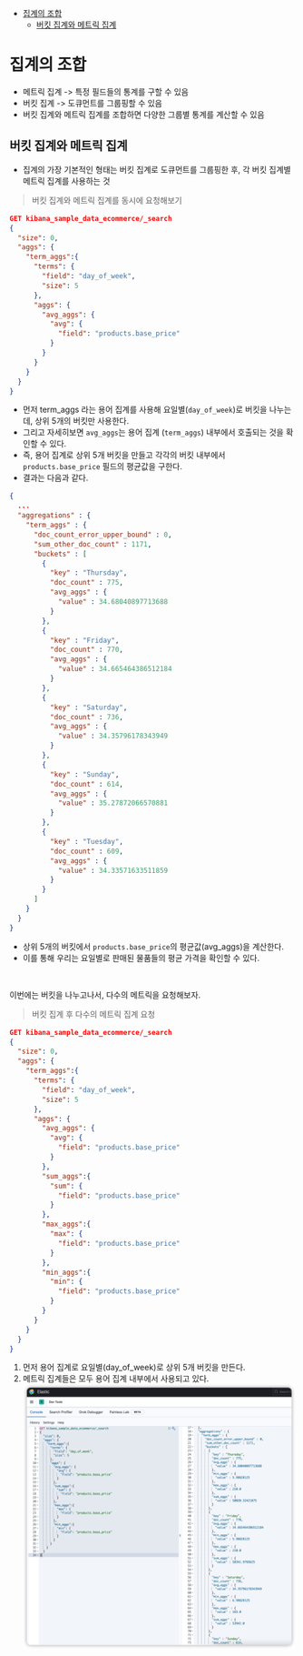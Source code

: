 - [집계의 조합](#집계의-조합)
  - [버킷 집계와 메트릭 집계](#버킷-집계와-메트릭-집계)

# 집계의 조합

- 메트릭 집계 -> 특정 필드들의 통계를 구할 수 있음
- 버킷 집계 -> 도큐먼트를 그룹핑할 수 있음
- 버킷 집계와 메트릭 집계를 조합하면 다양한 그룹별 통계를 계산할 수 있음


## 버킷 집계와 메트릭 집계
- 집계의 가장 기본적인 형태는 버킷 집계로 도큐먼트를 그룹핑한 후, 각 버킷 집계별 메트릭 집계를 사용하는 것

> 버킷 집계와 메트릭 집계를 동시에 요청해보기

```json
GET kibana_sample_data_ecommerce/_search
{
  "size": 0,
  "aggs": {
    "term_aggs":{
      "terms": {
        "field": "day_of_week",
        "size": 5
      },
      "aggs": {
        "avg_aggs": {
          "avg": {
            "field": "products.base_price"
          }
        }
      }
    }
  }
}
```
- 먼저 term_aggs 라는 용어 집계를 사용해 요일별(`day_of_week`)로 버킷을 나누는데, 상위 5개의 버킷만 사용한다.
- 그리고 자세히보면 `avg_aggs`는 용어 집계 (`term_aggs`) 내부에서 호출되는 것을 확인할 수 있다.
- 즉, 용어 집계로 상위 5개 버킷을 만들고 각각의 버킷 내부에서 `products.base_price` 필드의 평균값을 구한다.
- 결과는 다음과 같다.
```json
{
  ...
  "aggregations" : {
    "term_aggs" : {
      "doc_count_error_upper_bound" : 0,
      "sum_other_doc_count" : 1171,
      "buckets" : [
        {
          "key" : "Thursday",
          "doc_count" : 775,
          "avg_aggs" : {
            "value" : 34.68040897713688
          }
        },
        {
          "key" : "Friday",
          "doc_count" : 770,
          "avg_aggs" : {
            "value" : 34.665464386512184
          }
        },
        {
          "key" : "Saturday",
          "doc_count" : 736,
          "avg_aggs" : {
            "value" : 34.35796178343949
          }
        },
        {
          "key" : "Sunday",
          "doc_count" : 614,
          "avg_aggs" : {
            "value" : 35.27872066570881
          }
        },
        {
          "key" : "Tuesday",
          "doc_count" : 609,
          "avg_aggs" : {
            "value" : 34.33571633511859
          }
        }
      ]
    }
  }
}
```
- 상위 5개의 버킷에서 `products.base_price`의 평균값(avg_aggs)을 계산한다.
- 이를 통해 우리는 요일별로 판매된 물품들의 평균 가격을 확인할 수 있다.


<br/>

이번에는 버킷을 나누고나서, 다수의 메트릭을 요청해보자.


> 버킷 집계 후 다수의 메트릭 집계 요청
```json
GET kibana_sample_data_ecommerce/_search
{
  "size": 0,
  "aggs": {
    "term_aggs":{
      "terms": {
        "field": "day_of_week",
        "size": 5
      },
      "aggs": {
        "avg_aggs": {
          "avg": {
            "field": "products.base_price"
          }
        },
        "sum_aggs":{
          "sum": {
            "field": "products.base_price"
          }
        },
        "max_aggs":{
          "max": {
            "field": "products.base_price"
          }
        },
        "min_aggs":{
          "min": {
            "field": "products.base_price"
          }
        }
      }
    }
  }
}
```
1. 먼저 용어 집계로 요일별(day_of_week)로 상위 5개 버킷을 만든다.
2. 메트릭 집계들은 모두 용어 집계 내부에서 사용되고 있다.
![](/images/2022-04-12-02-47-32.png)

